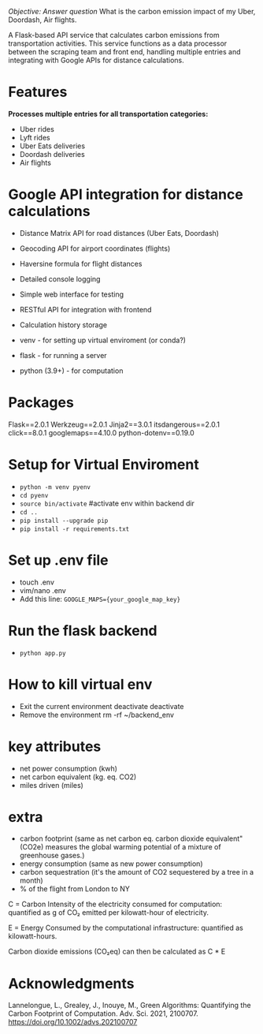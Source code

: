 _Objective: Answer question_
What is the carbon emission impact of my Uber, Doordash, Air flights.

A Flask-based API service that calculates carbon emissions from transportation activities. This service functions as a data processor between the scraping team and front end, handling multiple entries and integrating with Google APIs for distance calculations.

# Features

**Processes multiple entries for all transportation categories:**

- Uber rides
- Lyft rides
- Uber Eats deliveries
- Doordash deliveries
- Air flights

# Google API integration for distance calculations

- Distance Matrix API for road distances (Uber Eats, Doordash)
- Geocoding API for airport coordinates (flights)
- Haversine formula for flight distances

- Detailed console logging
- Simple web interface for testing
- RESTful API for integration with frontend
- Calculation history storage

- venv - for setting up virtual enviroment (or conda?)
- flask - for running a server
- python (3.9+) - for computation

# Packages

Flask==2.0.1
Werkzeug==2.0.1
Jinja2==3.0.1
itsdangerous==2.0.1
click==8.0.1
googlemaps==4.10.0
python-dotenv==0.19.0

# Setup for Virtual Enviroment

- `python -m venv pyenv`
- `cd pyenv`
- `source bin/activate` #activate env within backend dir
- `cd ..`
- `pip install --upgrade pip`
- `pip install -r requirements.txt`

# Set up .env file

- touch .env
- vim/nano .env
- Add this line: `GOOGLE_MAPS={your_google_map_key}`

# Run the flask backend

- `python app.py`

# How to kill virtual env

- Exit the current environment deactivate
  deactivate
- Remove the environment rm -rf ~/backend_env

# key attributes

- net power consumption (kwh)
- net carbon equivalent (kg. eq. CO2)
- miles driven (miles)

# extra

- carbon footprint (same as net carbon eq. carbon dioxide equivalent" (CO2e) measures the global warming potential of a mixture of greenhouse gases.)
- energy consumption (same as new power consumption)
- carbon sequestration (it's the amount of CO2 sequestered by a tree in a month)
- % of the flight from London to NY

C = Carbon Intensity of the electricity consumed for computation: quantified as g of CO₂ emitted per kilowatt-hour of electricity.

E = Energy Consumed by the computational infrastructure: quantified as kilowatt-hours.

Carbon dioxide emissions (CO₂eq) can then be calculated as C \* E

# Acknowledgments

Lannelongue, L., Grealey, J., Inouye, M., Green Algorithms: Quantifying the Carbon Footprint of Computation. Adv. Sci. 2021, 2100707. <https://doi.org/10.1002/advs.202100707>

